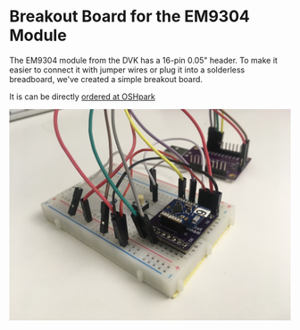 # Breakout Board for the EM9304 Module

The EM9304 module from the DVK has a 16-pin 0.05" header. To make it easier to connect it with jumper wires or plug it into a solderless breadboard, we've created a simple breakout board.

It is can be directly [ordered at OSHpark](https://oshpark.com/shared_projects/6OCoIZie)

![EM9304 module on breakout board on breadboard](em9304_breadboard.jpg)


